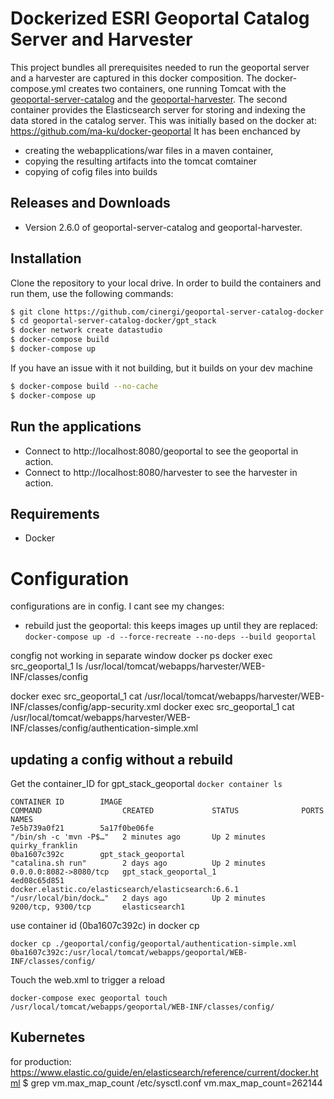 # Dockerized ESRI Geoportal Catalog Server and Harvester 
This project bundles all prerequisites needed to run the geoportal server and a harvester are captured in this docker composition. The docker-compose.yml creates two containers, one running Tomcat with the [geoportal-server-catalog](https://github.com/Esri/geoportal-server-catalog) and the [geoportal-harvester](https://github.com/Esri/geoportal-harvester). The second container provides the Elasticsearch server for storing and indexing the data stored in the catalog server.
This was initially based on the docker at: https://github.com/ma-ku/docker-geoportal
It has been enchanced by 
  * creating the webapplications/war files in a maven container,
  * copying the resulting artifacts into the tomcat comtainer
  * copying of cofig files into builds

## Releases and Downloads
- Version 2.6.0 of geoportal-server-catalog and geoportal-harvester.

## Installation
 
Clone the repository to your local drive. In order to build the containers and run them, use the following commands:
```bash
$ git clone https://github.com/cinergi/geoportal-server-catalog-docker.git
$ cd geoportal-server-catalog-docker/gpt_stack
$ docker network create datastudio
$ docker-compose build
$ docker-compose up
```
If you have an issue with it not building, but it builds on your dev machine
```bash
$ docker-compose build --no-cache
$ docker-compose up
```

## Run the applications

* Connect to http://localhost:8080/geoportal to see the geoportal in action. 
* Connect to http://localhost:8080/harvester to see the harvester in action. 

## Requirements

* Docker

# Configuration
configurations are in config.
 I cant see my changes:
 * rebuild just the geoportal:
  this keeps images up until they are replaced:
 ```docker-compose up -d --force-recreate --no-deps --build geoportal```
 
 congfig not working
 in separate window
 docker ps
 docker exec src_geoportal_1 ls /usr/local/tomcat/webapps/harvester/WEB-INF/classes/config

  docker exec src_geoportal_1 cat /usr/local/tomcat/webapps/harvester/WEB-INF/classes/config/app-security.xml
  docker exec src_geoportal_1 cat /usr/local/tomcat/webapps/harvester/WEB-INF/classes/config/authentication-simple.xml
 
 
## updating a config without a rebuild
Get the container_ID for gpt_stack_geoportal 
```docker container ls```
```
CONTAINER ID        IMAGE                                                 COMMAND                  CREATED             STATUS              PORTS                    NAMES
7e5b739a0f21        5a17f0be06fe                                          "/bin/sh -c 'mvn -P$…"   2 minutes ago       Up 2 minutes                                 quirky_franklin
0ba1607c392c        gpt_stack_geoportal                                   "catalina.sh run"        2 days ago          Up 2 minutes        0.0.0.0:8082->8080/tcp   gpt_stack_geoportal_1
4ed08c65d851        docker.elastic.co/elasticsearch/elasticsearch:6.6.1   "/usr/local/bin/dock…"   2 days ago          Up 2 minutes        9200/tcp, 9300/tcp       elasticsearch1
```
use container id (0ba1607c392c) in docker cp 
```
docker cp ./geoportal/config/geoportal/authentication-simple.xml 0ba1607c392c:/usr/local/tomcat/webapps/geoportal/WEB-INF/classes/config/
```
Touch the web.xml to trigger a reload
```
docker-compose exec geoportal touch /usr/local/tomcat/webapps/geoportal/WEB-INF/classes/config/
```

## Kubernetes 
for production:
https://www.elastic.co/guide/en/elasticsearch/reference/current/docker.html
$ grep vm.max_map_count /etc/sysctl.conf
vm.max_map_count=262144
